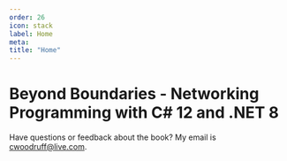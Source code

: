 ```yaml
---
order: 26
icon: stack
label: Home
meta:
title: "Home"
---
```


# Beyond Boundaries - Networking Programming with C# 12 and .NET 8

Have questions or feedback about the book? My email is [cwoodruff@live.com](mailto:cwoodruff@live.com).
